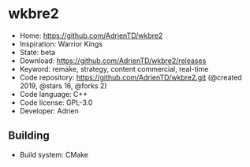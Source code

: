 # wkbre2

- Home: https://github.com/AdrienTD/wkbre2
- Inspiration: Warrior Kings
- State: beta
- Download: https://github.com/AdrienTD/wkbre2/releases
- Keyword: remake, strategy, content commercial, real-time
- Code repository: https://github.com/AdrienTD/wkbre2.git (@created 2019, @stars 16, @forks 2)
- Code language: C++
- Code license: GPL-3.0
- Developer: Adrien

## Building

- Build system: CMake
